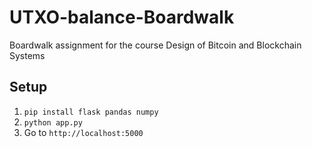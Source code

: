 # UTXO-balance-Boardwalk
Boardwalk assignment for the course Design of Bitcoin and Blockchain Systems

## Setup
1) <code>pip install flask pandas numpy</code>
2) <code>python app.py</code>
3) Go to <code>http://localhost:5000</code>
